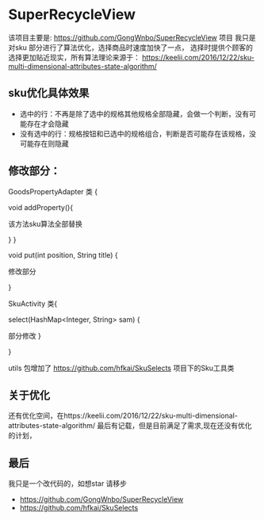 # SuperRecycleView

该项目主要是: https://github.com/GongWnbo/SuperRecycleView 项目
我只是对sku 部分进行了算法优化，选择商品时速度加快了一点，
选择时提供个顾客的选择更加贴近现实，所有算法理论来源于：
https://keelii.com/2016/12/22/sku-multi-dimensional-attributes-state-algorithm/
## sku优化具体效果
+ 选中的行：不再是除了选中的规格其他规格全部隐藏，会做一个判断，没有可能存在才会隐藏
+ 没有选中的行：规格按钮和已选中的规格组合，判断是否可能存在该规格，没可能存在则隐藏


## 修改部分：

  GoodsPropertyAdapter 类 {

  void addProperty(){

  该方法sku算法全部替换

  }
  }

  void put(int position, String title) {

  修改部分

  }


  SkuActivity 类{

  select(HashMap<Integer, String> sam) {

   部分修改
   }

  }


  utils 包增加了 https://github.com/hfkai/SkuSelects 项目下的Sku工具类

## 关于优化
  还有优化空间，在https://keelii.com/2016/12/22/sku-multi-dimensional-attributes-state-algorithm/
最后有记载，但是目前满足了需求,现在还没有优化的计划，

## 最后

我只是一个改代码的，如想star 请移步
+ https://github.com/GongWnbo/SuperRecycleView
+ https://github.com/hfkai/SkuSelects




